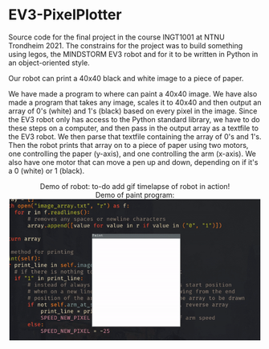 # EV3-PixelPlotter

Source code for the final project in the course INGT1001 at NTNU Trondheim 2021.
The constrains for the project was to build something using legos, the MINDSTORM EV3 robot and for it to be written in Python in an object-oriented style.

Our robot can print a 40x40 black and white image to a piece of paper.

We have made a program to where can paint a 40x40 image. We have also made a program that takes any image, scales it to 40x40 and then output an array of 0's (white) and 1's (black) based on every pixel in the image. Since the EV3 robot only has access to the Python standard library, we have to do these steps on a computer, and then pass in the output array as a textfile to the EV3 robot. We then parse that textfile containing the array of 0's and 1's. Then the robot prints that array on to a piece of paper using two motors, one controlling the paper (y-axis), and one controlling the arm (x-axis). We also have one motor that can move a pen up and down, depending on if it's a 0 (white) or 1 (black).

<div align="center">
  Demo of robot:
  to-do add gif timelapse of robot in action!
</div>
<div align="center">
  Demo of paint program:
</div>
<div align="center">
<img src="https://github.com/LytixDev/EV3-PixelPlotter/blob/main/paint.gif" width="500">
</div>
